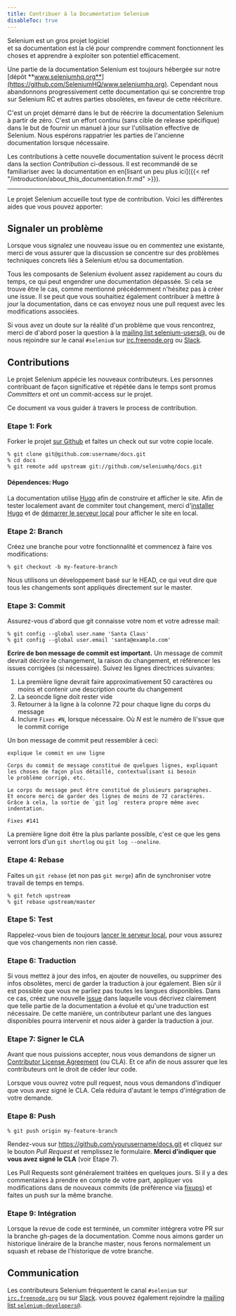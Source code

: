 ```yaml
---
title: Contribuer à la Documentation Selenium
disableToc: true
---
```


Selenium est un gros projet logiciel  
et sa documentation est la clé
pour comprendre comment fonctionnent les choses 
et apprendre à exploiter son potentiel efficacement.

Une partie de la documentation Selenium est toujours hébergée sur notre [dépôt **www.seleniumhq.org**](https://github.com/SeleniumHQ/www.seleniumhq.org).
Cependant nous abandonnons progressivement cette documentation 
qui se concrentre trop sur Selenium RC et autres parties obsolètes,
 en faveur de cette réécriture.

C'est un projet démarré dans le but de réécrire la documentation Selenium à partir de zéro. 
C'est un effort continu (sans cible de release spécifique) 
dans le but de fournir un manuel à jour sur l'utilisation effective de Selenium. 
Nous espérons rappatrier les parties de l'ancienne documentation lorsque nécessaire.

Les contributions à cette nouvelle documentation suivent le process décrit
dans la section _Contribution_ ci-dessous. 
Il est recommandé de se familiariser avec la documentation 
en en[lisant un peu plus ici]({{< ref "/introduction/about_this_documentation.fr.md" >}}).

---

Le projet Selenium accueille tout type de contribution. 
Voici les différentes aides que vous pouvez apporter:

## Signaler un problème

Lorsque vous signalez une nouveau issue ou en commentez une existante, 
merci de vous assurer que la discussion se concentre sur des problèmes techniques concrets liés à Selenium et/ou sa documentation.

Tous les composants de Selenium évoluent assez rapidement au cours du temps, 
ce qui peut engendrer une documentation dépassée. 
Si cela se trouve être le cas, 
comme mentionné précédemment n'hésitez pas à créer une issue. 
Il se peut que vous souhaitiez également contribuer à mettre à jour la documentation, 
dans ce cas envoyez nous une pull request avec les modifications associées.

Si vous avez un doute sur la réalité d'un problème que vous rencontrez, 
merci de d'abord poser la question à la [mailing list selenium-users@](https://groups.google.com/forum/#!forum/selenium-users),
ou de nous rejoindre sur le canal `#selenium` sur [irc.freenode.org](https://webchat.freenode.net/) 
ou [Slack](https://seleniumhq.herokuapp.com/).

## Contributions

Le projet Selenium appécie les nouveaux contributeurs. 
Les personnes contribuant de façon significative et répétée dans le temps 
sont promus _Committers_ et ont un commit-access sur le projet.

Ce document va vous guider à travers le process de contribution.

### Etape 1: Fork

Forker le projet [sur Github](https://github.com/seleniumhq/docs)
et faites un check out sur votre copie locale.

```shell
% git clone git@github.com:username/docs.git
% cd docs
% git remote add upstream git://github.com/seleniumhq/docs.git
```

#### Dépendences: Hugo

La documentation utilise [Hugo](https://gohugo.io/) afin de construire et afficher le site.
Afin de tester localement avant de commiter tout changement, 
merci d'[installer Hugo](https://gohugo.io/getting-started/installing/) 
et de [démarrer le serveur local](https://gohugo.io/getting-started/usage/#livereload) pour afficher le site en local.

### Etape 2: Branch

Créez une branche pour votre fonctionnalité 
et commencez à faire vos modifications:

```shell
% git checkout -b my-feature-branch
```

Nous utilisons un développement basé sur le HEAD, ce qui veut dire que tous les changements sont appliqués
directement sur le master.

### Etape 3: Commit

Assurez-vous d'abord que git connaisse votre nom et votre adresse mail:

```shell
% git config --global user.name 'Santa Claus'
% git config --global user.email 'santa@example.com'
```

**Ecrire de bon message de commit est important.** 
Un message de commit devrait décrire le changement,
la raison du changement, et référencer les issues corrigées (si nécessaire). 
Suivez les lignes directrices suivantes:

1. La première ligne devrait faire approximativement 50 caractères ou moins et contenir une description courte du changement
2. La seoncde ligne doit rester vide
3. Retourner à la ligne à la colonne 72 pour chaque ligne du corps du message
4. Inclure `Fixes #N`, lorsque nécessaire. Où _N_ est le numéro de li'ssue que le commit corrige

Un bon message de commit peut ressembler à ceci:
```text
explique le commit en une ligne

Corps du commit de message constitué de quelques lignes, expliquant
les choses de façon plus détaillé, contextualisant si besoin 
le problème corrigé, etc.

Le corps du message peut être constitué de plusieurs paragraphes.
Et encore merci de garder des lignes de moins de 72 caractères.
Grâce à cela, la sortie de `git log` restera propre même avec
indentation.

Fixes #141
```
La première ligne doit être la plus parlante possible, 
c'est ce que les gens verront lors d'un `git shortlog` ou `git log --oneline`.

### Etape 4: Rebase

Faites un `git rebase` (et non pas `git merge`) afin de synchroniser votre travail de temps en temps.

```shell
% git fetch upstream
% git rebase upstream/master
```

### Etape 5: Test

Rappelez-vous bien de toujours [lancer le serveur local](https://gohugo.io/getting-started/usage/#livereload),
pour vous assurez que vos changements non rien cassé.

### Etape 6: Traduction

Si vous mettez à jour des infos, en ajouter de nouvelles, ou supprimer des infos obsolètes, 
merci de garder la traduction à jour également. 
Bien sûr il est possible que vous ne parliez pas toutes les langues disponibles. 
Dans ce cas, créez une nouvelle [issue](https://github.com/SeleniumHQ/docs/issues) 
dans laquelle vous décrivez clairement que telle partie de la documentation a évolué 
et qu'une traduction est nécessaire. 
De cette manière, un contributeur parlant une des langues disponibles pourra intervenir 
et nous aider à garder la traduction à jour.

### Etape 7: Signer le CLA

Avant que nous puissions accepter, 
nous vous demandons de signer un [Contributor License Agreement](https://spreadsheets.google.com/spreadsheet/viewform?hl=en_US&formkey=dFFjXzBzM1VwekFlOWFWMjFFRjJMRFE6MQ#gid=0) (ou CLA). 
Et ce afin de nous assurer que les contributeurs ont le droit de céder leur code.

Lorsque vous ouvrez votre pull request, 
nous vous demandons d'indiquer que vous avez signé le CLA. 
Cela réduira d'autant le temps d'intégration de votre demande.

### Etape 8: Push

```shell
% git push origin my-feature-branch
```

Rendez-vous sur https://github.com/yourusername/docs.git 
et cliquez sur le bouton _Pull Request_ 
et remplissez le formulaire. 
**Merci d'indiquer que vous avez signé le CLA** (voir Etape 7).

Les Pull Requests sont généralement traitées en quelques jours.
Si il y a des commentaires à prendre en compte de votre part, 
appliquer vos modifications dans de nouveaux commits (de préférence via [fixups](http://git-scm.com/docs/git-commit)) 
et faites un push sur la même branche.

### Etape 9: Intégration

Lorsque la revue de code est terminée, 
un commiter intégrera votre PR sur la branche gh-pages de la documentation. 
Comme nous aimons garder un historique linéraire de la branche master,
nous ferons normalement un squash et rebase de l'historique de votre branche.

## Communication

Les contributeurs Selenium fréquentent le canal `#selenium` sur
[`irc.freenode.org`](https://webchat.freenode.net/) ou sur [Slack](https://seleniumhq.herokuapp.com/).
vous pouvez également rejoindre la [mailing list `selenium-developers@`](https://groups.google.com/forum/#!forum/selenium-developers).

